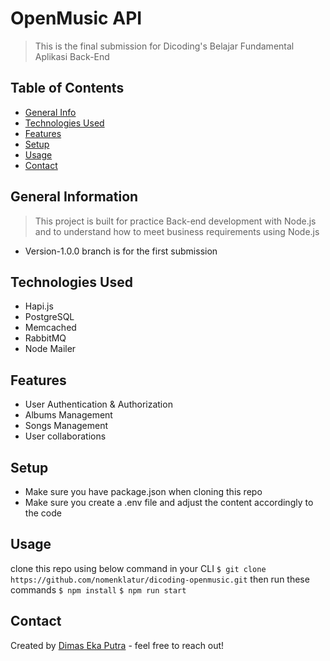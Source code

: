 # OpenMusic API
> This is the final submission for Dicoding's Belajar Fundamental Aplikasi Back-End

## Table of Contents
* [General Info](#general-information)
* [Technologies Used](#technologies-used)
* [Features](#features)
* [Setup](#setup)
* [Usage](#usage)
* [Contact](#contact)


## General Information
> This project is built for practice Back-end development with Node.js and to understand how to meet business requirements using Node.js
* Version-1.0.0 branch is for the first submission


## Technologies Used
- Hapi.js
- PostgreSQL
- Memcached
- RabbitMQ
- Node Mailer


## Features
- User Authentication & Authorization
- Albums Management
- Songs Management
- User collaborations


## Setup
* Make sure you have package.json when cloning this repo
* Make sure you create a .env file and adjust the content accordingly to the code


## Usage
clone this repo using below command in your CLI
`$ git clone https://github.com/nomenklatur/dicoding-openmusic.git`
then run these commands
`$ npm install`
`$ npm run start`

## Contact
Created by [Dimas Eka Putra](https://www.linkedin.com/in/masdimasekaputra/) - feel free to reach out!